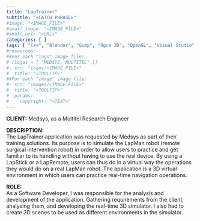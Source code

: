 ```yaml
---
title: "LapTrainer"
subtitle: "<CATCH_PHRASE>"
#image: "<IMAGE_FILE>"
#small_image: "<IMAGE_FILE>"
#small_url: "<URL>"
categories: [ ]
tags: [ "C++", "Blender", "Gimp", "Ogre 3D", "OpenGL", "Visual Studio" ]
#resources:
##For each "logo" image file:
# (logos = [ "MEDSYS, MULTITEL" ])
#- src: "logos/<IMAGE_FILE>"
#  title: "<TOOLTIP>"
##For each "image" image file:
#- src: "images/<IMAGE_FILE>"
#  title: "<TOOLTIP>"
#  params:
#    copyright: "<TEXT>"
---
```


<b>CLIENT:</b> Medsys, as a Multitel Research Engineer<br>

<b>DESCRIPTION:</b><br>
The LapTrainer application was requested by Medsys as part of their training solutions.
Its purpose is to simulate the LapMan robot (remote surgical intervention robot) in order to allow users to practice and get familiar to its handling without having to use the real device. By using a LapStick or a LapRemote, users can thus do in a virtual way the operations they would do on a real LapMan robot.
The application is a 3D virtual environment in which users can practice real-time navigation operations.

<b>ROLE:</b><br>
As a Software Developer, I was responsible for the analysis and development of the application.
Gathering requirements from the client, analysing them, and developing the real-time 3D simulator.
I also had to create 3D scenes to be used as different environments in the simulator.
